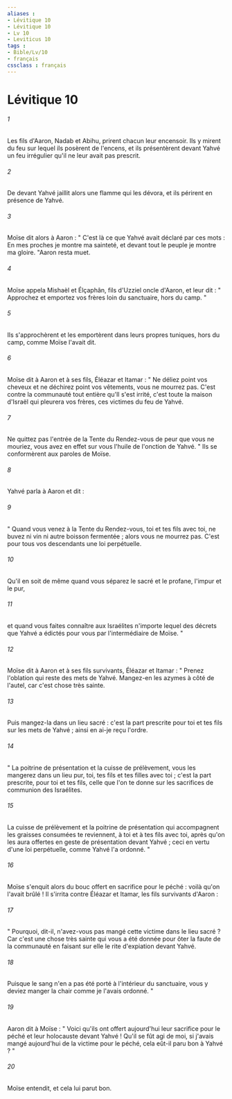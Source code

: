 ```yaml
---
aliases : 
- Lévitique 10
- Lévitique 10
- Lv 10
- Leviticus 10
tags : 
- Bible/Lv/10
- français
cssclass : français
---
```


# Lévitique 10

###### 1
Les fils d'Aaron, Nadab et Abihu, prirent chacun leur encensoir. Ils y mirent du feu sur lequel ils posèrent de l'encens, et ils présentèrent devant Yahvé un feu irrégulier qu'il ne leur avait pas prescrit. 
###### 2
De devant Yahvé jaillit alors une flamme qui les dévora, et ils périrent en présence de Yahvé. 
###### 3
Moïse dit alors à Aaron : " C'est là ce que Yahvé avait déclaré par ces mots : En mes proches je montre ma sainteté, et devant tout le peuple je montre ma gloire. "Aaron resta muet. 
###### 4
Moïse appela Mishaèl et Élçaphân, fils d'Uzziel oncle d'Aaron, et leur dit : " Approchez et emportez vos frères loin du sanctuaire, hors du camp. " 
###### 5
Ils s'approchèrent et les emportèrent dans leurs propres tuniques, hors du camp, comme Moïse l'avait dit. 
###### 6
Moïse dit à Aaron et à ses fils, Éléazar et Itamar : " Ne déliez point vos cheveux et ne déchirez point vos vêtements, vous ne mourrez pas. C'est contre la communauté tout entière qu'Il s'est irrité, c'est toute la maison d'Israël qui pleurera vos frères, ces victimes du feu de Yahvé. 
###### 7
Ne quittez pas l'entrée de la Tente du Rendez-vous de peur que vous ne mouriez, vous avez en effet sur vous l'huile de l'onction de Yahvé. " Ils se conformèrent aux paroles de Moïse. 
###### 8
Yahvé parla à Aaron et dit : 
###### 9
" Quand vous venez à la Tente du Rendez-vous, toi et tes fils avec toi, ne buvez ni vin ni autre boisson fermentée ; alors vous ne mourrez pas. C'est pour tous vos descendants une loi perpétuelle. 
###### 10
Qu'il en soit de même quand vous séparez le sacré et le profane, l'impur et le pur, 
###### 11
et quand vous faites connaître aux Israélites n'importe lequel des décrets que Yahvé a édictés pour vous par l'intermédiaire de Moïse. "
###### 12
Moïse dit à Aaron et à ses fils survivants, Éléazar et Itamar : " Prenez l'oblation qui reste des mets de Yahvé. Mangez-en les azymes à côté de l'autel, car c'est chose très sainte. 
###### 13
Puis mangez-la dans un lieu sacré : c'est la part prescrite pour toi et tes fils sur les mets de Yahvé ; ainsi en ai-je reçu l'ordre. 
###### 14
" La poitrine de présentation et la cuisse de prélèvement, vous les mangerez dans un lieu pur, toi, tes fils et tes filles avec toi ; c'est la part prescrite, pour toi et tes fils, celle que l'on te donne sur les sacrifices de communion des Israélites. 
###### 15
La cuisse de prélèvement et la poitrine de présentation qui accompagnent les graisses consumées te reviennent, à toi et à tes fils avec toi, après qu'on les aura offertes en geste de présentation devant Yahvé ; ceci en vertu d'une loi perpétuelle, comme Yahvé l'a ordonné. "
###### 16
Moïse s'enquit alors du bouc offert en sacrifice pour le péché : voilà qu'on l'avait brûlé ! Il s'irrita contre Éléazar et Itamar, les fils survivants d'Aaron : 
###### 17
" Pourquoi, dit-il, n'avez-vous pas mangé cette victime dans le lieu sacré ? Car c'est une chose très sainte qui vous a été donnée pour ôter la faute de la communauté en faisant sur elle le rite d'expiation devant Yahvé. 
###### 18
Puisque le sang n'en a pas été porté à l'intérieur du sanctuaire, vous y deviez manger la chair comme je l'avais ordonné. " 
###### 19
Aaron dit à Moïse : " Voici qu'ils ont offert aujourd'hui leur sacrifice pour le péché et leur holocauste devant Yahvé ! Qu'il se fût agi de moi, si j'avais mangé aujourd'hui de la victime pour le péché, cela eût-il paru bon à Yahvé ? " 
###### 20
Moïse entendit, et cela lui parut bon. 
